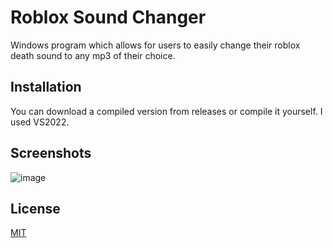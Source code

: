 # Roblox Sound Changer

Windows program which allows for users to easily change their roblox death sound to any mp3 of their choice.

## Installation

You can download a compiled version from releases or compile it yourself. I used VS2022.
    
## Screenshots
![image](https://user-images.githubusercontent.com/65048232/181358674-de6a06c3-3981-41dc-9dbe-9804fec75876.png)


## License

[MIT](https://mit.dromzeh.dev/)
